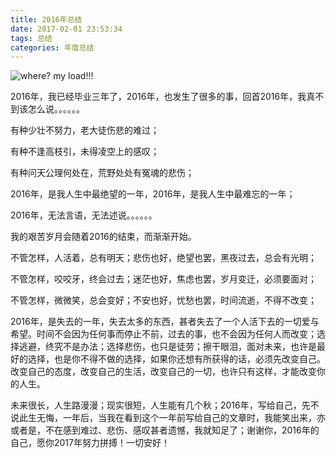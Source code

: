 ```yaml
---
title: 2016年总结
date: 2017-02-01 23:53:34
tags: 总结
categories: 年度总结
---
```

![where? my load!!!][1]

2016年，我已经毕业三年了，2016年，也发生了很多的事，回首2016年，我真不到该怎么说。。。。。。

有种少壮不努力，老大徒伤悲的难过；

有种不逢高枝引，未得凌空上的感叹；

有种问天公理何处在，荒野处处有冤魂的悲伤；

2016年，是我人生中最绝望的一年，2016年，是我人生中最难忘的一年；

2016年，无法言语，无法述说。。。。。。

我的艰苦岁月会随着2016的结束，而渐渐开始。

不管怎样，人活着，总有明天；悲伤也好，绝望也罢，黑夜过去，总会有光明；

不管怎样，咬咬牙，终会过去；迷茫也好，焦虑也罢，岁月变迁，必须要面对；

不管怎样，微微笑，总会变好；不安也好，忧愁也罢，时间流逝，不得不改变；

2016年，是失去的一年，失去太多的东西，甚者失去了一个人活下去的一切爱与希望。时间不会因为任何事而停止不前，过去的事，也不会因为任何人而改变；选择逃避，终究不是办法；选择悲伤，也只是徒劳；擦干眼泪，面对未来，也许是最好的选择，也是你不得不做的选择，如果你还想有所获得的话，必须先改变自己。改变自己的态度，改变自己的生活，改变自己的一切，也许只有这样，才能改变你的人生。

未来很长，人生路漫漫；现实很短，人生能有几个秋；2016年，写给自己，先不说此生无悔，一年后，当我在看到这个一年前写给自己的文章时，我能笑出来，亦或者是，不在感到难过、悲伤、感叹甚者遗憾，我就知足了；谢谢你，2016年的自己，愿你2017年努力拼搏！一切安好！


  [1]: https://www.github.com/ChangHub/BlogImages/raw/master/%E8%B7%AF.jpg "路"
